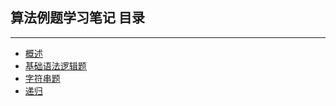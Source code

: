 ## 算法例题学习笔记  目录
---

+ [概述](./conception.md)
+ [基础语法逻辑题](./no1.md)
+ [字符串题](./no2.md)
+ [递归](./no3.md)